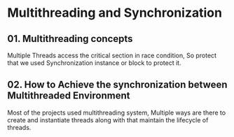 # Multithreading and Synchronization
## 01. Multithreading concepts
Multiple Threads access the critical section in race condition, So protect that we used Synchronization instance or block to protect it.
## 02. How to Achieve the synchronization between Multithreaded Environment
Most of the projects used multithreading system, Multiple ways are there to create and instantiate threads along with that maintain the lifecycle of threads.